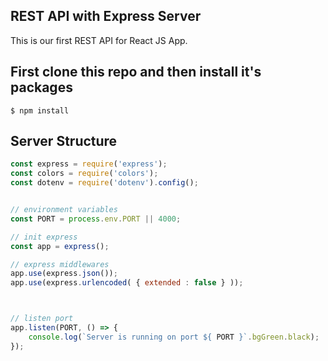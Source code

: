 ## REST API with Express Server

This is our first REST API for React JS App.

## First clone this repo and then install it's packages

```console
$ npm install
```

## Server Structure

```js
const express = require('express');
const colors = require('colors');
const dotenv = require('dotenv').config();


// environment variables
const PORT = process.env.PORT || 4000;

// init express
const app = express();

// express middlewares
app.use(express.json());
app.use(express.urlencoded( { extended : false } ));



// listen port
app.listen(PORT, () => {
    console.log(`Server is running on port ${ PORT }`.bgGreen.black);
});
```
